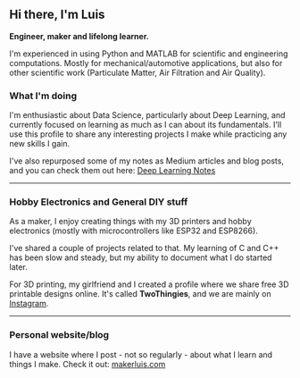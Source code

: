 ## Hi there, I'm Luis

**Engineer, maker and lifelong learner.**

I'm experienced in using Python and MATLAB for scientific and engineering computations. Mostly for mechanical/automotive applications, but also for other scientific work (Particulate Matter, Air Filtration and Air Quality).

### What I'm doing

I'm enthusiastic about Data Science, particularly about Deep Learning, and currently focused on learning as much as I can about its fundamentals. I'll use this profile to share any interesting projects I make while practicing any new skills I gain. 

I've also repurposed some of my notes as Medium articles and blog posts, and you can check them out here: [Deep Learning Notes](https://medium.com/@luisdamed/list/eb03d927a76a)

---

### Hobby Electronics and General DIY stuff

As a maker, I enjoy creating things with my 3D printers and hobby electronics (mostly with microcontrollers like ESP32 and ESP8266). 

I've shared a couple of projects related to that. My learning of C and C++ has been slow and steady, but my ability to document what I do started later.

For 3D printing, my girlfriend and I created a profile where we share free 3D printable designs online. It's called **TwoThingies**, and we are mainly on [Instagram](https://www.instagram.com/twothingies?igshid=OGQ5ZDc2ODk2ZA==).

---

### Personal website/blog
I have a website where I post - not so regularly - about what I learn and things I make. Check it out: [makerluis.com](https://makerluis.com/)


<!--
**luisdamed/luisdamed** is a ✨ _special_ ✨ repository because its `README.md` (this file) appears on your GitHub profile.

Here are some ideas to get you started:

- 🔭 I’m currently working on ...
- 🌱 I’m currently learning ...
- 👯 I’m looking to collaborate on ...
- 🤔 I’m looking for help with ...
- 💬 Ask me about ...
- 📫 How to reach me: ...
- 😄 Pronouns: ...
- ⚡ Fun fact: ...
-->
